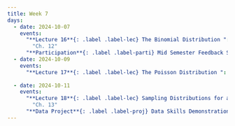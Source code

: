 ```yaml
---
title: Week 7
days:
  - date: 2024-10-07
    events:
      "**Lecture 16**{: .label .label-lec} The Binomial Distribution ":
        "Ch. 12"
      "**Participation**{: .label .label-parti} Mid Semester Feedback Survey ":
  - date: 2024-10-09
    events:
      "**Lecture 17**{: .label .label-lec} The Poisson Distribution ": 
      
  - date: 2024-10-11
    events:
      "**Lecture 18**{: .label .label-lec} Sampling Distributions for a Mean and Proportion; Central Limit Theorem ":
        "Ch. 13"
      "**Data Project**{: .label .label-proj} Data Skills Demonstration Part I (Due 5:00 PM PST)":
---
```

